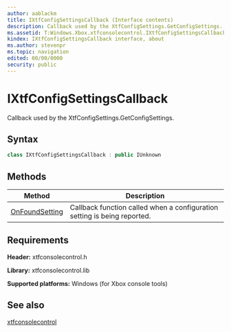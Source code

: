 ```yaml
---
author: aablackm
title: IXtfConfigSettingsCallback (Interface contents)
description: Callback used by the XtfConfigSettings.GetConfigSettings.
ms.assetid: T:Windows.Xbox.xtfconsolecontrol.IXtfConfigSettingsCallback
kindex: IXtfConfigSettingsCallback interface, about
ms.author: stevenpr
ms.topic: navigation
edited: 00/00/0000
security: public
---
```


# IXtfConfigSettingsCallback  

Callback used by the XtfConfigSettings.GetConfigSettings.  

<a id="syntaxSection"></a>



## Syntax  

```cpp
class IXtfConfigSettingsCallback : public IUnknown  
```

  
## Methods  
  
| Method | Description |  
| --- | --- |  
| [OnFoundSetting](methods/ixtfconfigsettingscallback_onfoundsetting.md) | Callback function called when a configuration setting is being reported. |  
  

## Requirements  

**Header:** xtfconsolecontrol.h  

**Library:** xtfconsolecontrol.lib  
  
**Supported platforms:** Windows (for Xbox console tools)  
  
## See also  
[xtfconsolecontrol](../../xtfconsolecontrol_members.md)  